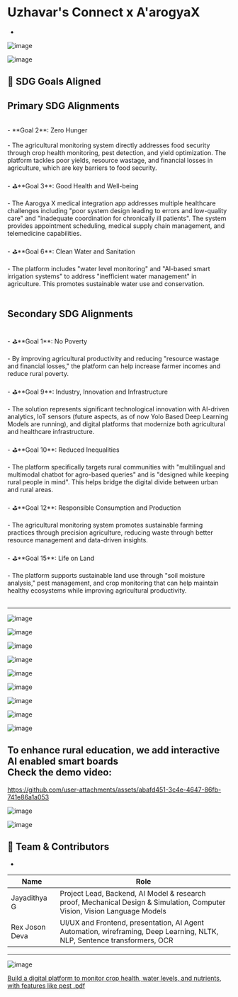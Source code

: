 # Uzhavar's Connect x A'arogyaX
-

![image](https://github.com/user-attachments/assets/decd4165-cd35-43cf-909a-677a5753516b)

![image](https://github.com/user-attachments/assets/325b04ca-89c8-427c-bc39-b094588d4c53)

## 🎯 SDG Goals Aligned
Primary SDG Alignments
-
<br/>
- **Goal 2**: Zero Hunger
<br/>
<br/>
  -  The agricultural monitoring system directly addresses food security through crop health monitoring, pest detection, and yield optimization. The platform tackles poor yields, resource wastage, and financial losses in agriculture, which are key barriers to food security.
<br/>
<br/>
- ⛳**Goal 3**: Good Health and Well-being
<br/>
<br/>
  -  The Aarogya X medical integration app addresses multiple healthcare challenges including "poor system design leading to errors and low-quality care" and "inadequate coordination for chronically ill patients". The system provides appointment scheduling, medical supply chain management, and telemedicine capabilities.
<br/>
<br/>
- ⛳**Goal 6**: Clean Water and Sanitation
<br/>
<br/>
  -  The platform includes "water level monitoring" and "AI-based smart irrigation systems" to address "inefficient water management" in agriculture. This promotes sustainable water use and conservation.
<br/>
<br/>

Secondary SDG Alignments
-
<br/>
- ⛳**Goal 1**: No Poverty
<br/>
<br/>
  -  By improving agricultural productivity and reducing "resource wastage and financial losses," the platform can help increase farmer incomes and reduce rural poverty.
<br/>
<br/>
- ⛳**Goal 9**: Industry, Innovation and Infrastructure
<br/>
<br/>
  -  The solution represents significant technological innovation with AI-driven analytics, IoT sensors (future aspects, as of now Yolo Based Deep Learning Models are running), and digital platforms that modernize both agricultural and healthcare infrastructure.
<br/>
<br/>
- ⛳**Goal 10**: Reduced Inequalities
<br/>
<br/>
  -  The platform specifically targets rural communities with "multilingual and multimodal chatbot for agro-based queries" and is "designed while keeping rural people in mind". This helps bridge the digital divide between urban and rural areas.
<br/>
<br/>
- ⛳**Goal 12**: Responsible Consumption and Production
<br/>
<br/>
  -  The agricultural monitoring system promotes sustainable farming practices through precision agriculture, reducing waste through better resource management and data-driven insights.
<br/>
<br/>
- ⛳**Goal 15**: Life on Land
<br/>
<br/>
  -  The platform supports sustainable land use through "soil moisture analysis," pest management, and crop monitoring that can help maintain healthy ecosystems while improving agricultural productivity.
<br/>
<br/>

---

![image](https://github.com/user-attachments/assets/abb70aa8-7374-454b-bb86-04cf9c7449f9)

![image](https://github.com/user-attachments/assets/b8c476d7-63ab-45cc-aa13-9a7f5ff9a974)

![image](https://github.com/user-attachments/assets/685dcaf2-45fd-461c-b8f3-469c227d771a)

![image](https://github.com/user-attachments/assets/e2b38758-2f1c-4093-9715-2185d467973b)

![image](https://github.com/user-attachments/assets/affca62d-349b-4496-8313-17fcfa7ac281)

![image](https://github.com/user-attachments/assets/06ce43c5-1ddc-4575-93c8-cd56ad244fa6)

![image](https://github.com/user-attachments/assets/6cc6311b-66b8-4eea-acb2-1a62ed7727c2)

![image](https://github.com/user-attachments/assets/8f08b1ef-be97-40e0-84af-e8eb5f15aae2)

![image](https://github.com/user-attachments/assets/19381c20-56c7-4db4-b4a8-5d2d9c600cbe)

To enhance rural education, we add interactive AI enabled smart boards
<br/>
Check the demo video:
-


https://github.com/user-attachments/assets/abafd451-3c4e-4647-86fb-741e86a1a053

![image](https://github.com/user-attachments/assets/c1e40bae-7e70-4997-916c-2c423d702c9a)

![image](https://github.com/user-attachments/assets/33b4937f-afa5-4c9c-85de-071631e74cc6)

## 🧠 Team & Contributors
-

| Name               | Role                                                                                                                      |
|------------------- |---------------------------------------------------------------------------------------------------------------------------|
| Jayadithya G       | Project Lead, Backend, AI Model & research proof, Mechanical Design & Simulation, Computer Vision, Vision Language Models |                                 
| Rex Joson Deva     | UI/UX and Frontend, presentation, AI Agent Automation, wireframing, Deep Learning, NLTK, NLP, Sentence transformers, OCR  | 

---

![image](https://github.com/user-attachments/assets/1177e0e8-5d69-4a6c-a38c-a2673da32ccc)








[Build a digital platform to monitor crop health, water levels, and nutrients, with features like pest .pdf](https://github.com/user-attachments/files/20408963/Build.a.digital.platform.to.monitor.crop.health.water.levels.and.nutrients.with.features.like.pest.pdf)

